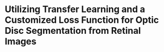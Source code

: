 # Utilizing Transfer Learning and a Customized Loss Function for Optic Disc Segmentation from Retinal Images 